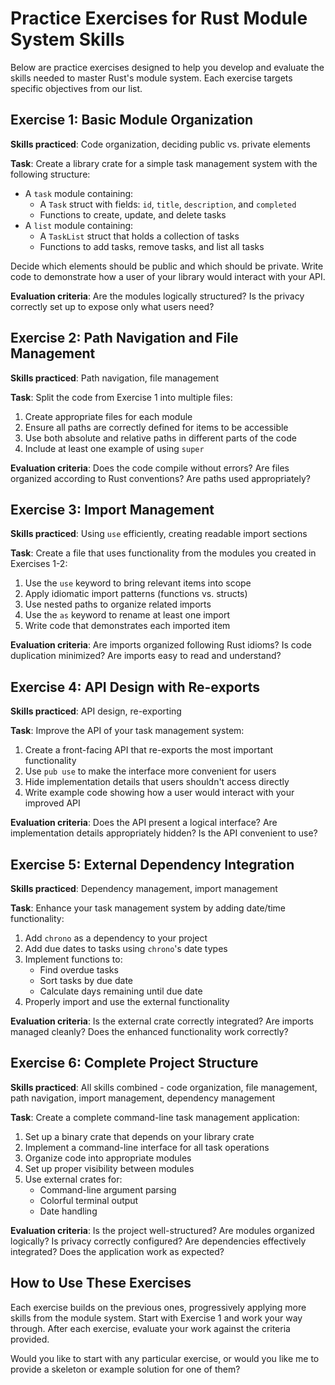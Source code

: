 # Practice Exercises for Rust Module System Skills

Below are practice exercises designed to help you develop and evaluate the skills needed to master Rust's module system. Each exercise targets specific objectives from our list.

## Exercise 1: Basic Module Organization

**Skills practiced**: Code organization, deciding public vs. private elements

**Task**: Create a library crate for a simple task management system with the following structure:
- A `task` module containing:
  - A `Task` struct with fields: `id`, `title`, `description`, and `completed`
  - Functions to create, update, and delete tasks
- A `list` module containing:
  - A `TaskList` struct that holds a collection of tasks
  - Functions to add tasks, remove tasks, and list all tasks

Decide which elements should be public and which should be private. Write code to demonstrate how a user of your library would interact with your API.

**Evaluation criteria**: Are the modules logically structured? Is the privacy correctly set up to expose only what users need?

## Exercise 2: Path Navigation and File Management

**Skills practiced**: Path navigation, file management

**Task**: Split the code from Exercise 1 into multiple files:
1. Create appropriate files for each module
2. Ensure all paths are correctly defined for items to be accessible
3. Use both absolute and relative paths in different parts of the code
4. Include at least one example of using `super`

**Evaluation criteria**: Does the code compile without errors? Are files organized according to Rust conventions? Are paths used appropriately?

## Exercise 3: Import Management

**Skills practiced**: Using `use` efficiently, creating readable import sections

**Task**: Create a file that uses functionality from the modules you created in Exercises 1-2:
1. Use the `use` keyword to bring relevant items into scope
2. Apply idiomatic import patterns (functions vs. structs)
3. Use nested paths to organize related imports
4. Use the `as` keyword to rename at least one import
5. Write code that demonstrates each imported item

**Evaluation criteria**: Are imports organized following Rust idioms? Is code duplication minimized? Are imports easy to read and understand?

## Exercise 4: API Design with Re-exports

**Skills practiced**: API design, re-exporting

**Task**: Improve the API of your task management system:
1. Create a front-facing API that re-exports the most important functionality
2. Use `pub use` to make the interface more convenient for users
3. Hide implementation details that users shouldn't access directly
4. Write example code showing how a user would interact with your improved API

**Evaluation criteria**: Does the API present a logical interface? Are implementation details appropriately hidden? Is the API convenient to use?

## Exercise 5: External Dependency Integration

**Skills practiced**: Dependency management, import management

**Task**: Enhance your task management system by adding date/time functionality:
1. Add `chrono` as a dependency to your project
2. Add due dates to tasks using `chrono`'s date types
3. Implement functions to:
   - Find overdue tasks
   - Sort tasks by due date
   - Calculate days remaining until due date
4. Properly import and use the external functionality

**Evaluation criteria**: Is the external crate correctly integrated? Are imports managed cleanly? Does the enhanced functionality work correctly?

## Exercise 6: Complete Project Structure

**Skills practiced**: All skills combined - code organization, file management, path navigation, import management, dependency management

**Task**: Create a complete command-line task management application:
1. Set up a binary crate that depends on your library crate
2. Implement a command-line interface for all task operations
3. Organize code into appropriate modules
4. Set up proper visibility between modules
5. Use external crates for:
   - Command-line argument parsing
   - Colorful terminal output
   - Date handling

**Evaluation criteria**: Is the project well-structured? Are modules organized logically? Is privacy correctly configured? Are dependencies effectively integrated? Does the application work as expected?

## How to Use These Exercises

Each exercise builds on the previous ones, progressively applying more skills from the module system. Start with Exercise 1 and work your way through. After each exercise, evaluate your work against the criteria provided.

Would you like to start with any particular exercise, or would you like me to provide a skeleton or example solution for one of them?
